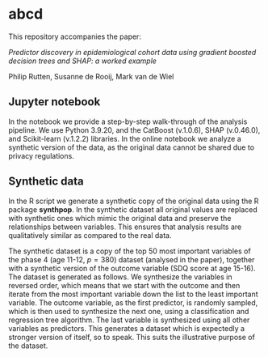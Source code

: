 # abcd

This repository accompanies the paper:

*Predictor discovery in epidemiological cohort data using gradient boosted decision trees and SHAP: a worked example*

Philip Rutten, Susanne de Rooij, Mark van de Wiel

## Jupyter notebook
In the notebook we provide a step-by-step walk-through of the analysis pipeline.
We use Python 3.9.20, and the CatBoost (v.1.0.6), SHAP (v.0.46.0), and Scikit-learn (v.1.2.2) libraries.
In the online notebook we analyze a synthetic version of the data, as the original data cannot be shared due to privacy regulations. 

## Synthetic data
In the R script we generate a synthetic copy of the original data using the R package **synthpop**.
In the synthetic dataset all original values are replaced with synthetic ones which mimic the original data and preserve the relationships between variables.
This ensures that analysis results are qualitatively similar as compared to the real data.

The synthetic dataset is a copy of the top 50 most important variables of the phase 4 (age 11-12, $p=380$) dataset (analysed in the paper), together with a synthetic version of the outcome variable (SDQ score at age 15-16).
The dataset is generated as follows.
We synthesize the variables in reversed order, which means that we start with the outcome and then iterate from the most important variable down the list to the least important variable.
The outcome variable, as the first predictor, is randomly sampled, which is then used to synthesize the next one, using a classification and regression tree algorithm.
The last variable is synthesized using all other variables as predictors.
This generates a dataset which is expectedly a stronger version of itself, so to speak. 
This suits the illustrative purpose of the dataset.

